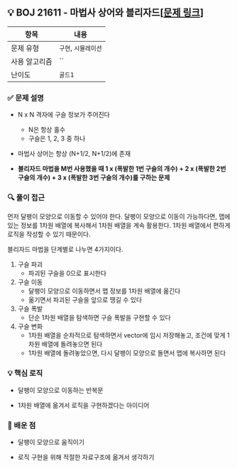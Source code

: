 ## 💡 BOJ 21611 - 마법사 상어와 블리자드[[문제 링크](https://www.acmicpc.net/problem/21611)]

| 항목 | 내용 |
|------|------|
| 문제 유형 | `구현`, `시뮬레이션` |
| 사용 알고리즘 | `` |
| 난이도 | `골드1` |

### ✅ 문제 설명
- N x N 격자에 구슬 정보가 주어진다
    - N은 항상 홀수
    - 구슬은 1, 2, 3 중 하나

- 마법사 상어는 항상 (N+1/2, N+1/2)에 존재

- **블리자드 마법을 M번 사용했을 때 1 x (폭발한 1번 구슬의 개수) + 2 x (폭발한 2번 구슬의 개수) + 3 x (폭발한 3번 구슬의 개수)를 구하는 문제**

### 🔍 풀이 접근
먼저 달팽이 모양으로 이동할 수 있어야 한다. 달팽이 모양으로 이동이 가능하다면, 맵에 있는 정보를 1차원 배열에 복사해서 1차원 배열을 계속 활용한다. 1차원 배열에서 편하게 로직을 작성할 수 있기 때문이다.

블리자드 마법을 단계별로 나누면 4가지이다.

1. 구슬 파괴
    - 파괴된 구슬을 0으로 표시한다
2. 구슬 이동
    - 달팽이 모양으로 이동하면서 맵 정보를 1차원 배열에 옮긴다
    - 옮기면서 파괴된 구슬을 앞으로 땡길 수 있다
3. 구슬 폭발
    - 단순 1차원 배열을 탐색하면 구슬 폭발을 구현할 수 있다
4. 구슬 변화
    - 1차원 배열을 순차적으로 탐색하면서 vector에 임시 저장해놓고, 조건에 맞게 1차원 배열에 돌려놓으면 된다
    - 1차원 배열에 돌려놓았으면, 다시 달팽이 모양으로 돌면서 맵에 복사하면 된다

### 💡 핵심 로직
- 달팽이 모양으로 이동하는 반복문

- 1차원 배열에 옮겨서 로직을 구현하겠다는 아이디어

### 📌 배운 점
- 달팽이 모양으로 움직이기

- 로직 구현을 위해 적절한 자료구조에 옮겨서 생각하기